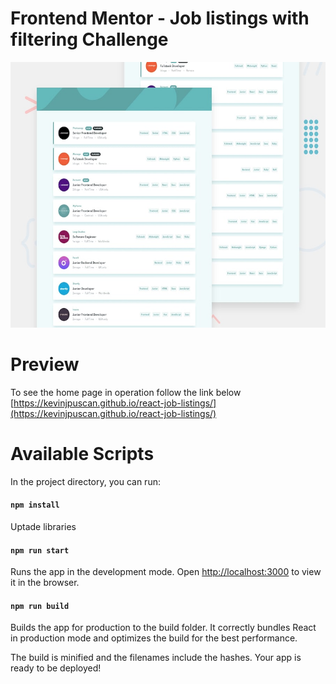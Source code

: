 # Frontend Mentor - Job listings with filtering Challenge

<img src="./.github/desktop-preview.jpg" alt="demo" height="425">

# Preview

To see the home page in operation follow the link below
[https://kevinjpuscan.github.io/react-job-listings/](https://kevinjpuscan.github.io/react-job-listings/)

# Available Scripts

In the project directory, you can run:

#### `npm install`

Uptade libraries

#### `npm run start`

Runs the app in the development mode. Open [http://localhost:3000](http://localhost:3000) to view it in the browser.

#### `npm run build`

Builds the app for production to the build folder.
It correctly bundles React in production mode and optimizes the build for the best performance.

The build is minified and the filenames include the hashes.
Your app is ready to be deployed!
